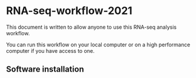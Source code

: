RNA-seq-workflow-2021
========================================

This document is written to allow anyone to use this RNA-seq analysis workflow.

You can run this workflow on your local computer or on a high performance computer
if you have access to one.

Software installation
----------------------
